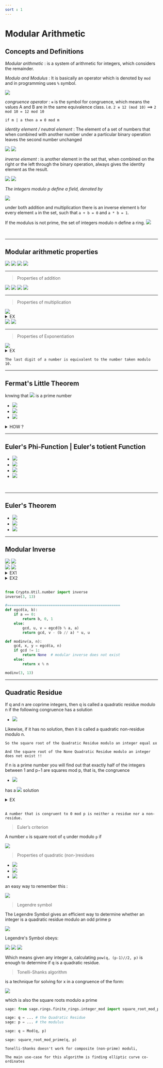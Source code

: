 ```yaml
---
sort : 1 
---
```


# Modular Arithmetic

## Concepts and Definitions

*Modular arithmetic* : is a system of arithmetic for integers, which considers the remainder. 

*Modulo and Modulus* : It is basically an operator which is denoted by `mod` and in programming uses `%` symbol. 
 
<img src="https://latex.codecogs.com/svg.image?x \mod N, \ \ a \rightarrow dividend, N \rightarrow divisor \ (Modulus)"/> 

*congruence operator* : `≡` is the symbol for congruence, which means the values A and B are in the same equivalence class. i.e. `2 ≡ 12 (mod 10)`  ==> `2 mod 10 = 12 mod 10` 

```
if m | a then a ≡ 0 mod m
```

*identity element / neutral element* : The element of a set of numbers that when combined with another number under a particular binary operation leaves the second number unchanged

<img src="https://latex.codecogs.com/svg.image?a + 0 = a"/>

<img src="https://latex.codecogs.com/svg.image?a \times 1 = a"/>

*inverse element* : is another element in the set that, when combined on the right or the left through the binary operation, always gives the identity element as the result.

<img src="https://latex.codecogs.com/svg.image?a + b = 0 \rightarrow 5 + (-5) = 0"/>

<img src="https://latex.codecogs.com/svg.image?a \times b = 1 \rightarrow 5 \times ({1 \over 5}) = 1"/>



*The integers modulo p define a field, denoted by*

<img src="https://latex.codecogs.com/svg.image?F_{p} = \left\{ 0,1,...,p-1 \right\}"/> 

under both addition and multiplication there is an inverse element `b` for every element `a` in the set, such that `a + b = 0` and `a * b = 1`.

If the modulus is not prime, the set of integers modulo n define a ring.  <img src="https://latex.codecogs.com/svg.image?F_{n}"/> 







<br>

---


## Modular arithmetic properties


<img src="https://latex.codecogs.com/svg.image?(a+b) \mod n = [(a \mod n) + (b \mod n)] \mod n;"/>

<img src="https://latex.codecogs.com/svg.image?(a-b) \mod n = [(a \mod n) - (b \mod n)] \mod n;"/>

<img src="https://latex.codecogs.com/svg.image?(a\times b) \mod n = [(a \mod n)\times (b \mod n)] \mod n;"/>

<img  src="https://latex.codecogs.com/svg.image?10^a \mod n = (10 \mod n)^a;"/>


---------------------------------------------
> Properties of addition

<img  src="https://latex.codecogs.com/svg.image?\text{If} \ a + b = c, \ then \ a \ (mod\ N) + b \ (mod\ N) \equiv c \ (mod\ N);"/>


<img  src="https://latex.codecogs.com/svg.image?\text{If} \ a \equiv b \ (mod\ N), \ then \ a + k \equiv b + k \ (mod\ N); \  \text{for any integer} \ k"/>

<img  src="https://latex.codecogs.com/svg.image?\text{If} \ a \equiv b \ (mod\ N) \ and \ c \equiv d \ (mod\ N), then \ a + c \equiv b + d \ (mod\ N);"/>

<img  src="https://latex.codecogs.com/svg.image?\text{If} \ a \equiv b \ (mod\ N), then -a \equiv -b \ (mod\ N);"/>

---------------------------------------------
> Properties of multiplication

<img  src="https://latex.codecogs.com/svg.image?\text{If} \ a \times b = c, then \ a \ (mod\ N) \times b \ (mod\ N) \equiv c \ (mod\ N);"/>

<details style="dispaly=flex;"><summary>EX</summary>

<div style="border-style: double; padding: 4px">

<img  src="https://latex.codecogs.com/svg.image?\text{What is} \ (8 \times 16) \ (mod\ 7) ?"/>

<p> since </p>

<img  src="https://latex.codecogs.com/svg.image?8 \equiv 1 \ (mod\ 7) \ \text{and} \ 16 \equiv 2 \ (mod\ 7)"/>

<p> we have </p>

<img  src="https://latex.codecogs.com/svg.image?(8 \times 16) \equiv (1 \times 2) \equiv 2 \ (mod\ 7)"/>


</div>

</details>





<img  src="https://latex.codecogs.com/svg.image?\text{If} \ a \equiv b \ (mod\ N), then \ ka \equiv kb \ (mod\ N); \  \text{for any integer} \ k"/>




<img  src="https://latex.codecogs.com/svg.image?\text{If} \ a \equiv b \ (mod\ N), and \ c \equiv d \ (mod\ N)\ , then \ \ ac \equiv bd \ (mod\ N);"/>






















---------------------------------------------
> Properties of Exponentiation

<img  src="https://latex.codecogs.com/svg.image?\text{If} \ a \equiv b \ (mod\ N), then \ a^{k} \equiv b^{k} \ (mod\ N); \  \text{for any positive integer} \ k"/>



<details style="dispaly=flex;"><summary>EX</summary>

<div style="border-style: double; padding: 4px">

<img  src="https://latex.codecogs.com/svg.image?\text{What is} \ 3 ^{16} \ (mod\ 4) \ ?"/>

<p>we observe that</p>

<img  src="https://latex.codecogs.com/svg.image?3^{2} \equiv 9 \equiv 1 \ (mod\ 4)"/>

<p>so</p>

<img  src="https://latex.codecogs.com/svg.image?3^{16} \ (mod\ 4) \equiv (3^{2})^{8} \ (mod\ 4) \equiv (1)^{8} \ (mod\ 4) \equiv 1 \ (mod\ 4)"/>

</div>

</details>


```note
The last digit of a number is equivalent to the number taken modulo 10.
```








---

## Fermat's Little Theorem 

knwing that <img  src="https://latex.codecogs.com/svg.image?p"/> is a prime number

* <img  src="https://latex.codecogs.com/svg.image?a^{p} \equiv a \ (mod \ p)"/>

* <img  src="https://latex.codecogs.com/svg.image?a^{p-1} \equiv 1 \ (mod \ p)"/>

* <img  src="https://latex.codecogs.com/svg.image?a^{-1} \equiv a^{p-2} \ (mod\ p)"/>


<details style="dispaly=flex;"><summary>HOW ?</summary>

<div style="border-style: double; padding: 4px">

<img  src="https://latex.codecogs.com/svg.image?a^{p-1} \equiv 1 \ (mod\ p)"/>

<br>

<img  src="https://latex.codecogs.com/svg.image?a^{p-1} \times a^{-1} \equiv a^{-1} \ (mod\ p)"/>

<br>

<img  src="https://latex.codecogs.com/svg.image?a^{p-2} \times a \times a^{-1} \equiv a^{-1} \ (mod\ p)"/>

<br>

<img  src="https://latex.codecogs.com/svg.image?a^{p-2} \equiv a^{-1} \ (mod\ p)"/>

<br>

<img  src="https://latex.codecogs.com/svg.image?a^{p-2} \mod p = a^{-1}"/>

</div>

</details>




---

## Euler's Phi-Function | Euler's totient Function 

* <img  src="https://latex.codecogs.com/svg.image?\varphi(1) = 0;"/>

* <img  src="https://latex.codecogs.com/svg.image?\varphi(p) = p-1;\ \ \ \ \ \ \ \ \ \ \ \ \ \ \ \ \ \ \ \ \ \ \ p \ is \ prime"/>

* <img  src="https://latex.codecogs.com/svg.image?\varphi(m \times n) = \varphi(m) \times  \varphi(n);$ $\ \ \ \ \ \ m \ and \ n \ are \ coprimes"/>

* <img  src="https://latex.codecogs.com/svg.image?\varphi(p^e) = p^e - p^{e-1};\ \ \ \ \ \ \ \ \ \ \ \ \ \ \ \ \ p \ is \ prime"/>

<br>


---

## Euler's Theorem 

* <img  src="https://latex.codecogs.com/svg.image?a^{\varphi(n)} \equiv 1 \ (mod \ n)"/>

* <img  src="https://latex.codecogs.com/svg.image?a^{k \times \varphi(n) + 1} \equiv a \ (mod \ n)"/>

* <img  src="https://latex.codecogs.com/svg.image?a^{-1} \equiv a^{\varphi(n) - 1} \ (mod\ n)"/>









---

## Modular Inverse

<img  src="https://latex.codecogs.com/svg.image?\text{A modular inverse of an integer} \ b \ (mod\ n) \ \text{is the integer} \ b^{-1} \text{ such that :}"/>

<img  src="https://latex.codecogs.com/svg.image?b \times b^{-1} \equiv 1 \ (mod\ n)"/>

<br>

<img  src="https://latex.codecogs.com/svg.image?\text{So for any element} \ g \ \text{in the field} \ F_{p} \ (not \ F_{n}) \ \text{there exists a unique integer } d \ \text{in the field such that}"/>  

<img  src="https://latex.codecogs.com/svg.image?g \times d \equiv 1 \ (mod\ p)"/>




<details style="dispaly=flex;"><summary>EX1</summary>

<div style="border-style: double; padding: 4px">

<img  src="https://latex.codecogs.com/svg.image?\text{What is the inverse element:} \ 3 \times d \equiv 1 \ (mod\ 13) \ ?"/>

<p>From the third Fermat's Little Theorem</p>

<img  src="https://latex.codecogs.com/svg.image?d \equiv 3^{-1} \equiv 3^{p-2} \ (mod\ p)"/>

<br>

<img  src="https://latex.codecogs.com/svg.image?3^{-1} \equiv 3^{13-2} \ (mod\ 13)"/>

<br>

<img  src="https://latex.codecogs.com/svg.image?3^{-1} \equiv 9 \ (mod\ 13)"/>

<p>hence</p>

<img  src="https://latex.codecogs.com/svg.image?3 \times 3^{-1} \equiv 1 \ (mod\ 13)"/>

<br>

<img  src="https://latex.codecogs.com/svg.image?3 \times 9 \equiv 1 \ (mod\ 13)"/>

<p>finally</p>

<img  src="https://latex.codecogs.com/svg.image?d = 9"/>

</div>

</details>


<details style="dispaly=flex;"><summary>EX2</summary>

<div style="border-style: double; padding: 4px">

<img  src="https://latex.codecogs.com/svg.image?\text{What is the inverse element:} \ 3 \times d \equiv 1 \ (mod\ 10) \ ?"/>

<p>Notice that n = 10, which is not a prime number </p>
<p>But since g and n are relatively prime, we will apply the third Euler's Theorem</p>

<img  src="https://latex.codecogs.com/svg.image?d \equiv 3^{-1} \equiv 3^{\varphi(n)-1} \ (mod\ n)"/>

<br>

<img  src="https://latex.codecogs.com/svg.image?3^{-1} \equiv 3^{\varphi(10)-1} \ (mod\ 10)"/>

<br>

<img  src="https://latex.codecogs.com/svg.image?3^{-1} \equiv 3^{3} \ (mod\ 10) \ \ \ \leftarrow \varphi(10) = \varphi(2) \times \varphi(5) = 4"/>

<br>

<img  src="https://latex.codecogs.com/svg.image?3^{-1} \equiv 7 \ (mod\ 10)"/>

<p>hence</p>

<img  src="https://latex.codecogs.com/svg.image?3 \times 3^{-1} \equiv 1 \ (mod\ 10)"/>

<br>

<img  src="https://latex.codecogs.com/svg.image?3 \times 7 \equiv 1 \ (mod\ 10)"/>

<p>finally</p>

<img  src="https://latex.codecogs.com/svg.image?d = 7"/>

</div>

</details>

<br>

```python
from Crypto.Util.number import inverse
inverse(3, 13)

#====================================================
def egcd(a, b):
    if a == 0:
        return b, 0, 1
    else:
        gcd, u, v = egcd(b % a, a)
        return gcd, v - (b // a) * u, u

def modinv(a, n):
    gcd, x, y = egcd(a, n)
    if gcd != 1:
        return None  # modular inverse does not exist
    else:
        return x % n

modinv(3, 13)
```



---

## Quadratic Residue

If q and n are coprime integers, then q is called a quadratic residue modulo n if the following congruence has a solution

* <img  src="https://latex.codecogs.com/svg.image?x^{2} \equiv q \ (mod\ n), \ where \ x \in F_{n}"/>

Likewise, if it has no solution, then it is called a quadratic non-residue modulo n. 

```
So the square root of the Quadratic Residue modulo an integer equal ±x  

And the square root of the None Quadratic Residue modulo an integer does not exist !! 
```

if n is a prime number you will find out that exactly half of the integers between 1 and p−1 are squares mod p, that is, the congruence 

* <img  src="https://latex.codecogs.com/svg.image?x^{2} \equiv q \ (mod\ p), \ where \ x \in F_{p}"/>

has a <img  src="https://latex.codecogs.com/svg.image?\frac{p-1}{2}"/> solution



<details style="dispaly=flex;"><summary>EX</summary>

<div style="border-style: double; padding: 4px">

<p>Find ALL  quadratic residues mod 5 </p>

<img  src="https://latex.codecogs.com/svg.image?0^{2} \ (mod\ 5)  = 0 \ \leftarrow q"/>

<br>

<img  src="https://latex.codecogs.com/svg.image?1^{2} \ (mod\ 5)  = 1"/>

<br>

<img  src="https://latex.codecogs.com/svg.image?2^{2} \ (mod\ 5)  = 4"/>

<br>

<img  src="https://latex.codecogs.com/svg.image?3^{2} \ (mod\ 5)  = 4"/>

<br>

<img  src="https://latex.codecogs.com/svg.image?4^{2} \ (mod\ 5)  = 1"/>

<p> So the quadratic residues mod 5 are 1,4 and the non-residues are 2,3 </p>

</div>

</details>

<br>


```note
A number that is congruent to 0 mod p is neither a residue nor a non-residue. 
```

> Euler’s criterion

A number `x` is square root of `q` under modulo `p` if 

<img  src="https://latex.codecogs.com/svg.image?x^{2} \equiv q \ (mod\ p)"/>


<br>

>  Properties of quadratic (non-)residues

* <img  src="https://latex.codecogs.com/svg.image?\text{Quadratic Residue} \times \text{Quadratic Residue} = Quadratic Residue"/>

* <img  src="https://latex.codecogs.com/svg.image?\text{Quadratic Residue} \times \text{Quadratic Non-Residue} = Quadratic Non-Residue"/>

* <img  src="https://latex.codecogs.com/svg.image?\text{Quadratic Non-Residue} \times \text{Quadratic Non-Residue} = Quadratic Residue"/>

an easy way to remember this : 

<img  src="https://latex.codecogs.com/svg.image?\text{Quadratic Residue} \leftarrow 1, \ \ \ \text{Quadratic Non-Residue} \leftarrow 0"/>	




<br>

> Legendre symbol

The Legendre Symbol gives an efficient way to determine whether an integer is a quadratic residue modulo an odd prime p


<img  src="https://latex.codecogs.com/svg.image?\frac{q}{p} \equiv q^{(\frac{p-1}{2})} \ (mod\ p)"/>	

Legendre's Symbol obeys:

<img  src="https://latex.codecogs.com/svg.image?\left\{\frac{q}{p} = 1\right\} \ \text{if} \ q \ \text{is a quadratic residue and} \ q \not\equiv 0 \ (mod\ p)"/>	

<img  src="https://latex.codecogs.com/svg.image?\left\{\frac{q}{p} = -1\right\} \ \text{if} \ q \ \text{is a quadratic non-residue mod p}"/>	

<img  src="https://latex.codecogs.com/svg.image?\left\{\frac{q}{p} = 0\right\} \ \text{if} \ q \equiv 0 \ (mod\ p)"/>


Which means given any integer a, calculating `pow(q, (p-1)//2, p)` is enough to determine if q is a quadratic residue.


> Tonelli-Shanks algorithm

is a technique for solving for x in a congruence of the form:

<img  src="https://latex.codecogs.com/svg.image?x^{2} \equiv q \ (mod\ p)"/>

which is also the square roots modulo a prime 

```python
sage: from sage.rings.finite_rings.integer_mod import square_root_mod_prime 

sage: q = ... # the Quadratic Residue
sage: p = ... # the modulus

sage: q = Mod(q, p)

sage: square_root_mod_prime(q, p)
```

```note
Tonelli-Shanks doesn't work for composite (non-prime) moduli,

The main use-case for this algorithm is finding elliptic curve co-ordinates
```








